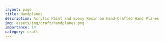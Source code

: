```yaml
---
layout: page
title: Handplanes
description: Acrylic Paint and Epoxy Resin on Hand-Crafted Hand Planes made from Assorted Woods, 2012-2016
img: assets/img/craft/handplanes.png
importance: 14
category: craft
---
```



